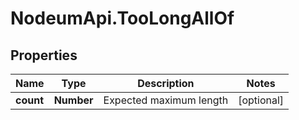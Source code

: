 # NodeumApi.TooLongAllOf

## Properties

Name | Type | Description | Notes
------------ | ------------- | ------------- | -------------
**count** | **Number** | Expected maximum length | [optional] 



